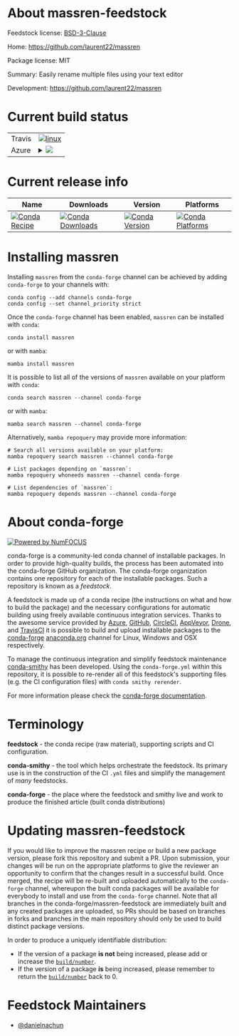 About massren-feedstock
=======================

Feedstock license: [BSD-3-Clause](https://github.com/conda-forge/massren-feedstock/blob/main/LICENSE.txt)

Home: https://github.com/laurent22/massren

Package license: MIT

Summary: Easily rename multiple files using your text editor

Development: https://github.com/laurent22/massren

Current build status
====================


<table><tr>
    <td>Travis</td>
    <td>
      <a href="https://app.travis-ci.com/conda-forge/massren-feedstock">
        <img alt="linux" src="https://img.shields.io/travis/com/conda-forge/massren-feedstock/main.svg?label=Linux">
      </a>
    </td>
  </tr>
    
  <tr>
    <td>Azure</td>
    <td>
      <details>
        <summary>
          <a href="https://dev.azure.com/conda-forge/feedstock-builds/_build/latest?definitionId=23684&branchName=main">
            <img src="https://dev.azure.com/conda-forge/feedstock-builds/_apis/build/status/massren-feedstock?branchName=main">
          </a>
        </summary>
        <table>
          <thead><tr><th>Variant</th><th>Status</th></tr></thead>
          <tbody><tr>
              <td>linux_64</td>
              <td>
                <a href="https://dev.azure.com/conda-forge/feedstock-builds/_build/latest?definitionId=23684&branchName=main">
                  <img src="https://dev.azure.com/conda-forge/feedstock-builds/_apis/build/status/massren-feedstock?branchName=main&jobName=linux&configuration=linux%20linux_64_" alt="variant">
                </a>
              </td>
            </tr><tr>
              <td>linux_aarch64</td>
              <td>
                <a href="https://dev.azure.com/conda-forge/feedstock-builds/_build/latest?definitionId=23684&branchName=main">
                  <img src="https://dev.azure.com/conda-forge/feedstock-builds/_apis/build/status/massren-feedstock?branchName=main&jobName=linux&configuration=linux%20linux_aarch64_" alt="variant">
                </a>
              </td>
            </tr><tr>
              <td>linux_ppc64le</td>
              <td>
                <a href="https://dev.azure.com/conda-forge/feedstock-builds/_build/latest?definitionId=23684&branchName=main">
                  <img src="https://dev.azure.com/conda-forge/feedstock-builds/_apis/build/status/massren-feedstock?branchName=main&jobName=linux&configuration=linux%20linux_ppc64le_" alt="variant">
                </a>
              </td>
            </tr><tr>
              <td>osx_64</td>
              <td>
                <a href="https://dev.azure.com/conda-forge/feedstock-builds/_build/latest?definitionId=23684&branchName=main">
                  <img src="https://dev.azure.com/conda-forge/feedstock-builds/_apis/build/status/massren-feedstock?branchName=main&jobName=osx&configuration=osx%20osx_64_" alt="variant">
                </a>
              </td>
            </tr><tr>
              <td>osx_arm64</td>
              <td>
                <a href="https://dev.azure.com/conda-forge/feedstock-builds/_build/latest?definitionId=23684&branchName=main">
                  <img src="https://dev.azure.com/conda-forge/feedstock-builds/_apis/build/status/massren-feedstock?branchName=main&jobName=osx&configuration=osx%20osx_arm64_" alt="variant">
                </a>
              </td>
            </tr>
          </tbody>
        </table>
      </details>
    </td>
  </tr>
</table>

Current release info
====================

| Name | Downloads | Version | Platforms |
| --- | --- | --- | --- |
| [![Conda Recipe](https://img.shields.io/badge/recipe-massren-green.svg)](https://anaconda.org/conda-forge/massren) | [![Conda Downloads](https://img.shields.io/conda/dn/conda-forge/massren.svg)](https://anaconda.org/conda-forge/massren) | [![Conda Version](https://img.shields.io/conda/vn/conda-forge/massren.svg)](https://anaconda.org/conda-forge/massren) | [![Conda Platforms](https://img.shields.io/conda/pn/conda-forge/massren.svg)](https://anaconda.org/conda-forge/massren) |

Installing massren
==================

Installing `massren` from the `conda-forge` channel can be achieved by adding `conda-forge` to your channels with:

```
conda config --add channels conda-forge
conda config --set channel_priority strict
```

Once the `conda-forge` channel has been enabled, `massren` can be installed with `conda`:

```
conda install massren
```

or with `mamba`:

```
mamba install massren
```

It is possible to list all of the versions of `massren` available on your platform with `conda`:

```
conda search massren --channel conda-forge
```

or with `mamba`:

```
mamba search massren --channel conda-forge
```

Alternatively, `mamba repoquery` may provide more information:

```
# Search all versions available on your platform:
mamba repoquery search massren --channel conda-forge

# List packages depending on `massren`:
mamba repoquery whoneeds massren --channel conda-forge

# List dependencies of `massren`:
mamba repoquery depends massren --channel conda-forge
```


About conda-forge
=================

[![Powered by
NumFOCUS](https://img.shields.io/badge/powered%20by-NumFOCUS-orange.svg?style=flat&colorA=E1523D&colorB=007D8A)](https://numfocus.org)

conda-forge is a community-led conda channel of installable packages.
In order to provide high-quality builds, the process has been automated into the
conda-forge GitHub organization. The conda-forge organization contains one repository
for each of the installable packages. Such a repository is known as a *feedstock*.

A feedstock is made up of a conda recipe (the instructions on what and how to build
the package) and the necessary configurations for automatic building using freely
available continuous integration services. Thanks to the awesome service provided by
[Azure](https://azure.microsoft.com/en-us/services/devops/), [GitHub](https://github.com/),
[CircleCI](https://circleci.com/), [AppVeyor](https://www.appveyor.com/),
[Drone](https://cloud.drone.io/welcome), and [TravisCI](https://travis-ci.com/)
it is possible to build and upload installable packages to the
[conda-forge](https://anaconda.org/conda-forge) [anaconda.org](https://anaconda.org/)
channel for Linux, Windows and OSX respectively.

To manage the continuous integration and simplify feedstock maintenance
[conda-smithy](https://github.com/conda-forge/conda-smithy) has been developed.
Using the ``conda-forge.yml`` within this repository, it is possible to re-render all of
this feedstock's supporting files (e.g. the CI configuration files) with ``conda smithy rerender``.

For more information please check the [conda-forge documentation](https://conda-forge.org/docs/).

Terminology
===========

**feedstock** - the conda recipe (raw material), supporting scripts and CI configuration.

**conda-smithy** - the tool which helps orchestrate the feedstock.
                   Its primary use is in the construction of the CI ``.yml`` files
                   and simplify the management of *many* feedstocks.

**conda-forge** - the place where the feedstock and smithy live and work to
                  produce the finished article (built conda distributions)


Updating massren-feedstock
==========================

If you would like to improve the massren recipe or build a new
package version, please fork this repository and submit a PR. Upon submission,
your changes will be run on the appropriate platforms to give the reviewer an
opportunity to confirm that the changes result in a successful build. Once
merged, the recipe will be re-built and uploaded automatically to the
`conda-forge` channel, whereupon the built conda packages will be available for
everybody to install and use from the `conda-forge` channel.
Note that all branches in the conda-forge/massren-feedstock are
immediately built and any created packages are uploaded, so PRs should be based
on branches in forks and branches in the main repository should only be used to
build distinct package versions.

In order to produce a uniquely identifiable distribution:
 * If the version of a package **is not** being increased, please add or increase
   the [``build/number``](https://docs.conda.io/projects/conda-build/en/latest/resources/define-metadata.html#build-number-and-string).
 * If the version of a package **is** being increased, please remember to return
   the [``build/number``](https://docs.conda.io/projects/conda-build/en/latest/resources/define-metadata.html#build-number-and-string)
   back to 0.

Feedstock Maintainers
=====================

* [@danielnachun](https://github.com/danielnachun/)

